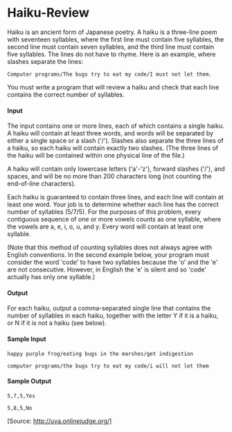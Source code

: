 # Haiku-Review
Haiku is an ancient form of Japanese poetry. A haiku is a three-line poem with seventeen syllables, where the first line must contain five syllables, the second line must contain seven syllables, and the third line must contain five syllables. The lines do not have to rhyme. Here is an example, where slashes separate the lines:

`Computer programs/The bugs try to eat my code/I must not let them.`

You must write a program that will review a haiku and check that each line contains the correct number of syllables.

#### Input ####

The input contains one or more lines, each of which contains a single haiku. A haiku will contain at least three words, and words will be separated by either a single space or a slash ('/'). Slashes also separate the three lines of a haiku, so each haiku will contain exactly two slashes. (The three lines of the haiku will be contained within one physical line of the file.)

A haiku will contain only lowercase letters ('a'-'z'), forward slashes ('/'), and spaces, and will be no more than 200 characters long (not counting the end-of-line characters).

Each haiku is guaranteed to contain three lines, and each line will contain at least one word. Your job is to determine whether each line has the correct number of syllables (5/7/5). For the purposes of this problem, every contiguous sequence of one or more vowels counts as one syllable, where the vowels are a, e, i, o, u, and y. Every word will contain at least one syllable.

(Note that this method of counting syllables does not always agree with English conventions. In the second example below, your program must consider the word 'code' to have two syllables because the 'o' and the 'e' are not consecutive. However, in English the 'e' is silent and so 'code' actually has only one syllable.)

#### Output ####

For each haiku, output a comma-separated single line that contains the number of syllables in each haiku, together with the letter Y if it is a haiku, or N if it is not a haiku (see below).

#### Sample Input ####

`happy purple frog/eating bugs in the marshes/get indigestion`

`computer programs/the bugs try to eat my code/i will not let them`

#### Sample Output ####

`5,7,5,Yes`

`5,8,5,No`


[Source: http://uva.onlinejudge.org/]
